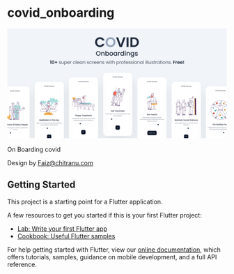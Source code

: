 # covid_onboarding
![design](https://github.com/DeniJuly/onboarding_covid/blob/master/assets/Thumbnail.png?raw=true)

On Boarding covid

Design by Faiz@chitranu.com

## Getting Started

This project is a starting point for a Flutter application.

A few resources to get you started if this is your first Flutter project:

- [Lab: Write your first Flutter app](https://flutter.dev/docs/get-started/codelab)
- [Cookbook: Useful Flutter samples](https://flutter.dev/docs/cookbook)

For help getting started with Flutter, view our
[online documentation](https://flutter.dev/docs), which offers tutorials,
samples, guidance on mobile development, and a full API reference.

